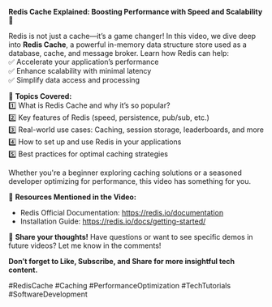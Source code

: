 **Redis Cache Explained: Boosting Performance with Speed and Scalability** 🚀

Redis is not just a cache—it’s a game changer! In this video, we dive deep into **Redis Cache**, a powerful in-memory data structure store used as a database, cache, and message broker. Learn how Redis can help:  
✅ Accelerate your application’s performance  
✅ Enhance scalability with minimal latency  
✅ Simplify data access and processing

📌 **Topics Covered:**  
1️⃣ What is Redis Cache and why it’s so popular?  
2️⃣ Key features of Redis (speed, persistence, pub/sub, etc.)  
3️⃣ Real-world use cases: Caching, session storage, leaderboards, and more  
4️⃣ How to set up and use Redis in your applications  
5️⃣ Best practices for optimal caching strategies

Whether you're a beginner exploring caching solutions or a seasoned developer optimizing for performance, this video has something for you.

🔗 **Resources Mentioned in the Video:**

- Redis Official Documentation: https://redis.io/documentation
- Installation Guide: https://redis.io/docs/getting-started/

💬 **Share your thoughts!** Have questions or want to see specific demos in future videos? Let me know in the comments!

**Don’t forget to Like, Subscribe, and Share for more insightful tech content.**

#RedisCache #Caching #PerformanceOptimization #TechTutorials #SoftwareDevelopment
